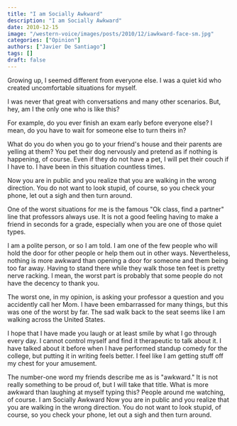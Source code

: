 ```yaml
---
title: "I am Socially Awkward"
description: "I am Socially Awkward"
date: 2010-12-15
image: "/western-voice/images/posts/2010/12/iawkward-face-sm.jpg"
categories: ["Opinion"]
authors: ["Javier De Santiago"]
tags: []
draft: false
---
```

Growing up, I seemed different from everyone else. I was a quiet kid who created uncomfortable situations for myself.

I was never that great with conversations and many other scenarios. But, hey, am I the only one who is like this?

For example, do you ever finish an exam early before everyone else? I mean, do you have to wait for someone else to turn theirs in?

What do you do when you go to your friend's house and their parents are yelling at them? You pet their dog nervously and pretend as if nothing is happening, of course. Even if they do not have a pet, I will pet their couch if I have to. I have been in this situation countless times.

Now you are in public and you realize that you are walking in the wrong direction. You do not want to look stupid, of course, so you check your phone, let out a sigh and then turn around.

One of the worst situations for me is the famous "Ok class, find a partner" line that professors always use. It is not a good feeling having to make a friend in seconds for a grade, especially when you are one of those quiet types.

I am a polite person, or so I am told. I am one of the few people who will hold the door for other people or help them out in other ways. Nevertheless, nothing is more awkward than opening a door for someone and them being too far away. Having to stand there while they walk those ten feet is pretty nerve racking. I mean, the worst part is probably that some people do not have the decency to thank you.

The worst one, in my opinion, is asking your professor a question and you accidently call her Mom. I have been embarrassed for many things, but this was one of the worst by far. The sad walk back to the seat seems like I am walking across the United States.

I hope that I have made you laugh or at least smile by what I go through every day. I cannot control myself and find it therapeutic to talk about it. I have talked about it before when I have performed standup comedy for the college, but putting it in writing feels better. I feel like I am getting stuff off my chest for your amusement.

The number-one word my friends describe me as is "awkward." It is not really something to be proud of, but I will take that title. What is more awkward than laughing at myself typing this? People around me watching, of course. I am Socially Awkward Now you are in public and you realize that you are walking in the wrong direction. You do not want to look stupid, of course, so you check your phone, let out a sigh and then turn around.